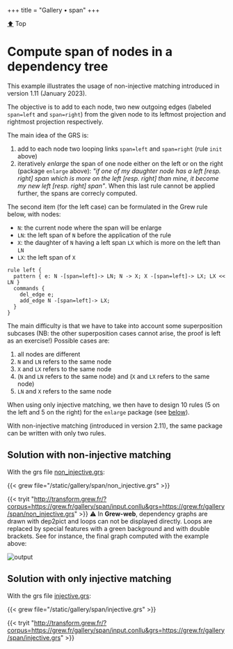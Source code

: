 +++
title = "Gallery • span"
+++

[:arrow_up:](../top) Top
# Compute span of nodes in a dependency tree

This example illustrates the usage of non-injective matching introduced in version 1.11 (January 2023).

The objective is to add to each node, two new outgoing edges (labeled `span=left` and `span=right`) from the given node to its leftmost projection and rightmost projection respectively.

The main idea of the GRS is:
  1. add to each node two looping links `span=left` and `span=right` (rule `init` above)
  2. iteratively _enlarge_ the span of one node either on the left or on the right (package `enlarge` above): *"if one of my daughter node has a left [resp. right] span which is more on the left [resp. right] than mine, it become my new left [resp. right] span"*. When this last rule cannot be applied further, the spans are correcly computed.

The second item (for the left case) can be formulated in the Grew rule below, with nodes:
 - `N`: the current node where the span will be enlarge
 - `LN`: the left span of `N` before the application of the rule
 - `X`: the daughter of `N` having a left span `LX` which is more on the left than `LN`
 - `LX`: the left span of `X`

```grew
rule left {
  pattern { e: N -[span=left]-> LN; N -> X; X -[span=left]-> LX; LX << LN }
  commands { 
    del_edge e;
    add_edge N -[span=left]-> LX;
  }
}
```

The main difficulty is that we have to take into account some superposition subcases (NB: the other superposition cases cannot arise, the proof is left as an exercise!)
Possible cases are:
  1. all nodes are different
  1. `N` and `LN` refers to the same node
  1. `X` and `LX` refers to the same node
  1. (`N` and `LN` refers to the same node) and (`X` and `LX` refers to the same node)
  1. `LN` and `X` refers to the same node

When using only injective matching, we then have to design 10 rules (5 on the left and 5 on the right) for the `enlarge` package (see [below](.#solution-with-only-injective-matching)).

With non-injective matching (introduced in version 2.11), the same package can be written with only two rules.

## Solution with non-injective matching

With the grs file [non_injective.grs](../span/non_injective.grs):

{{< grew file="/static/gallery/span/non_injective.grs" >}}

{{< tryit "http://transform.grew.fr/?corpus=https://grew.fr/gallery/span/input.conllu&grs=https://grew.fr/gallery/span/non_injective.grs" >}}
⚠️ In **Grew-web**, dependency graphs are drawn with dep2pict and loops can not be displayed directly.
Loops are replaced by special features with a green background and with double brackets.
See for instance, the final graph computed with the example above:

![output](/gallery/span/graph_with_loops.svg)

## Solution with only injective matching

With the grs file [injective.grs](../span/injective.grs):

{{< grew file="/static/gallery/span/injective.grs" >}}

{{< tryit "http://transform.grew.fr/?corpus=https://grew.fr/gallery/span/input.conllu&grs=https://grew.fr/gallery/span/injective.grs" >}}

